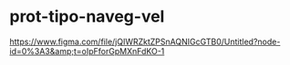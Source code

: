 # prot-tipo-naveg-vel
https://www.figma.com/file/jQIWRZktZPSnAQNIGcGTB0/Untitled?node-id=0%3A3&amp;t=oIpFforGpMXnFdKO-1
